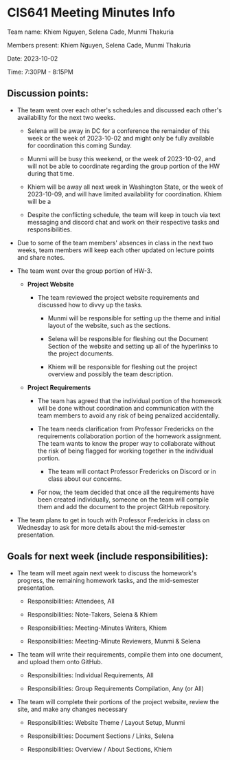 # CIS641 Meeting Minutes Info

Team name: Khiem Nguyen, Selena Cade, Munmi Thakuria

Members present: Khiem Nguyen, Selena Cade, Munmi Thakuria

Date: 2023-10-02

Time: 7:30PM - 8:15PM

## Discussion points:

-   The team went over each other's schedules and discussed each other's availability for the next two weeks.

    -   Selena will be away in DC for a conference the remainder of this week or the week of 2023-10-02 and might only be fully available for coordination this coming Sunday.

    -   Munmi will be busy this weekend, or the week of 2023-10-02, and will not be able to coordinate regarding the group portion of the HW during that time.

    -   Khiem will be away all next week in Washington State, or the week of 2023-10-09, and will have limited availability for coordination. Khiem will be a

    -   Despite the conflicting schedule, the team will keep in touch via text messaging and discord chat and work on their respective tasks and responsibilities.

-   Due to some of the team members' absences in class in the next two weeks, team members will keep each other updated on lecture points and share notes.

-   The team went over the group portion of HW-3.

    -   **Project Website**

        -   The team reviewed the project website requirements and discussed how to divvy up the tasks.

            -   Munmi will be responsible for setting up the theme and initial layout of the website, such as the sections.

            -   Selena will be responsible for fleshing out the Document Section of the website and setting up all of the hyperlinks to the project documents.

            -   Khiem will be responsible for fleshing out the project overview and possibly the team description.

    -   **Project Requirements**

        -   The team has agreed that the individual portion of the homework will be done without coordination and communication with the team members to avoid any risk of being penalized accidentally.

        -   The team needs clarification from Professor Fredericks on the requirements collaboration portion of the homework assignment. The team wants to know the proper way to collaborate without the risk of being flagged for working together in the individual portion.

            -   The team will contact Professor Fredericks on Discord or in class about our concerns.

        -   For now, the team decided that once all the requirements have been created individually, someone on the team will compile them and add the document to the project GitHub repository.

-   The team plans to get in touch with Professor Fredericks in class on Wednesday to ask for more details about the mid-semester presentation.

## Goals for next week (include responsibilities):

-   The team will meet again next week to discuss the homework's progress, the remaining homework tasks, and the mid-semester presentation.

    -   Responsibilities: Attendees, All

    -   Responsibilities: Note-Takers, Selena & Khiem

    -   Responsibilities: Meeting-Minutes Writers, Khiem

    -   Responsibilities: Meeting-Minute Reviewers, Munmi & Selena

-   The team will write their requirements, compile them into one document, and upload them onto GitHub.

    -   Responsibilities: Individual Requirements, All

    -   Responsibilities: Group Requirements Compilation, Any (or All)

-   The team will complete their portions of the project website, review the site, and make any changes necessary

    -   Responsibilities: Website Theme / Layout Setup, Munmi

    -   Responsibilities: Document Sections / Links, Selena

    -   Responsibilities: Overview / About Sections, Khiem
